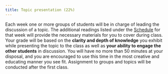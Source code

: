 ```yaml
---
title: Topic presentation (22%)
---
```


Each week one or more groups of students will be in charge of leading the discussion of a topic. The additional readings listed under the [Schedule](/schedule.html) for that week will provide the necessary materials for you to cover during class. Your grade will be based on the **clarity and depth of knowledge** you exhibit while presenting the topic to the class as well as **your ability to engage the other students** in discussion. You will have no more than 50 minutes at your disposal, and you are encouraged to use this time in the most creative and educating manner you see fit. Assignment to groups and topics will be conducted after the first class.